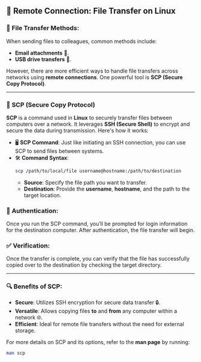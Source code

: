 ## 🔄 **Remote Connection: File Transfer on Linux**

### 📁 **File Transfer Methods**:
When sending files to colleagues, common methods include:
- **Email attachments** 📧.
- **USB drive transfers** 💾.

However, there are more efficient ways to handle file transfers across networks using **remote connections**. One powerful tool is **SCP (Secure Copy Protocol)**.

---

### 🔐 **SCP (Secure Copy Protocol)**

**SCP** is a command used in **Linux** to securely transfer files between computers over a network. It leverages **SSH (Secure Shell)** to encrypt and secure the data during transmission. Here's how it works:

- 🖥️ **SCP Command**: Just like initiating an SSH connection, you can use SCP to send files between systems.
- 🛠️ **Command Syntax**:
  ```bash
  scp /path/to/local/file username@hostname:/path/to/destination
  ```
  - **Source**: Specify the file path you want to transfer.
  - **Destination**: Provide the **username**, **hostname**, and the path to the target location.

### 🔑 **Authentication**:
Once you run the SCP command, you’ll be prompted for login information for the destination computer. After authentication, the file transfer will begin.

### ✅ **Verification**:
Once the transfer is complete, you can verify that the file has successfully copied over to the destination by checking the target directory.

---

### 🔍 **Benefits of SCP**:
- **Secure**: Utilizes SSH encryption for secure data transfer 🔒.
- **Versatile**: Allows copying files **to** and **from** any computer within a network 🌐.
- **Efficient**: Ideal for remote file transfers without the need for external storage.

For more details on SCP and its options, refer to the **man page** by running:
```bash
man scp
```
